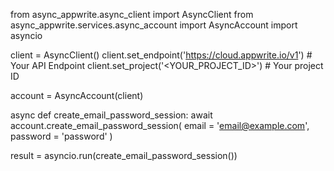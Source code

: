 from async_appwrite.async_client import AsyncClient
from async_appwrite.services.async_account import AsyncAccount
import asyncio

client = AsyncClient()
client.set_endpoint('https://cloud.appwrite.io/v1') # Your API Endpoint
client.set_project('<YOUR_PROJECT_ID>') # Your project ID

account = AsyncAccount(client)

async def create_email_password_session:
    await account.create_email_password_session(
    email = 'email@example.com',
    password = 'password'
)

result = asyncio.run(create_email_password_session())
